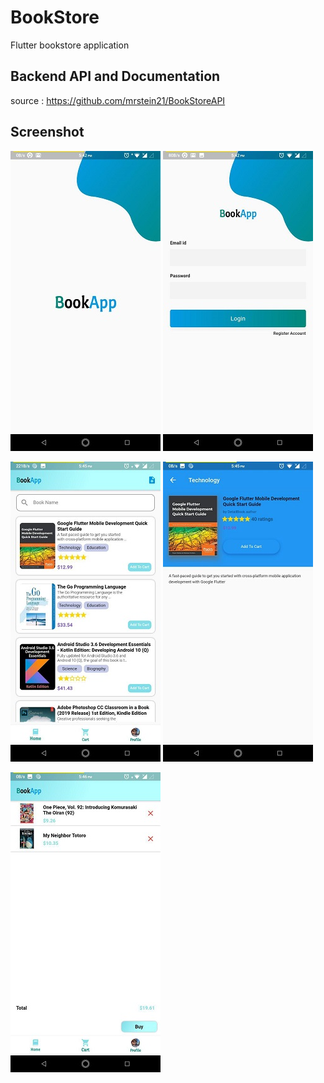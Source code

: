 # BookStore

Flutter bookstore application

## Backend API and Documentation

source : https://github.com/mrstein21/BookStoreAPI

## Screenshot 
![](images/splash.jpg) ![](images/login.jpg)

![](images/list.jpg) ![](images/detail.jpg)

![](images/cart.jpg)

